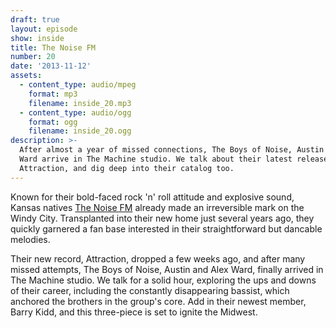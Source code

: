 ```yaml
---
draft: true
layout: episode
show: inside
title: The Noise FM
number: 20
date: '2013-11-12'
assets:
  - content_type: audio/mpeg
    format: mp3
    filename: inside_20.mp3
  - content_type: audio/ogg
    format: ogg
    filename: inside_20.ogg
description: >-
  After almost a year of missed connections, The Boys of Noise, Austin and Alex
  Ward arrive in The Machine studio. We talk about their latest release,
  Attraction, and dig deep into their catalog too.
---
```

Known for their bold-faced rock 'n' roll attitude and explosive sound, Kansas natives [The Noise FM](http://thenoisefm.net) already made an irreversible mark on the Windy City. Transplanted into their new home just several years ago, they quickly garnered a fan base interested in their straightforward but dancable melodies.

Their new record, Attraction, dropped a few weeks ago, and after many missed attempts, The Boys of Noise, Austin and Alex Ward, finally arrived in The Machine studio. We talk for a solid hour, exploring the ups and downs of their career, including the constantly disappearing bassist, which anchored the brothers in the group's core. Add in their newest member, Barry Kidd, and this three-piece is set to ignite the Midwest.